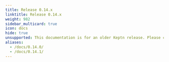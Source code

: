 ```yaml
---
title: Release 0.14.x
linktitle: Release 0.14.x
weight: 982
sidebar_multicard: true
icon: docs
hide: true
unsupported: This documentation is for an older Keptn release. Please consider the newest one when working with the latest Keptn.
aliases:
  - /docs/0.14.0/
  - /docs/0.14.1/
---
```

